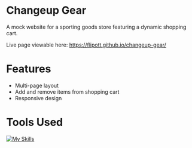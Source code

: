 # Changeup Gear

A mock website for a sporting goods store featuring a dynamic shopping cart. 

Live page viewable here: https://flipott.github.io/changeup-gear/

# Features
- Multi-page layout
- Add and remove items from shopping cart
- Responsive design

# Tools Used
[![My Skills](https://skillicons.dev/icons?i=html,css,react)](https://skillicons.dev)
